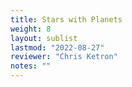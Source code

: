 ```yaml
---
title: Stars with Planets
weight: 8
layout: sublist
lastmod: "2022-08-27"
reviewer: "Chris Ketron"
notes: ""
---
```

